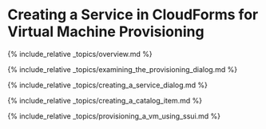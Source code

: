 ---
---

# Creating a Service in CloudForms for Virtual Machine Provisioning

{% include_relative _topics/overview.md %}

{% include_relative _topics/examining_the_provisioning_dialog.md %}

{% include_relative _topics/creating_a_service_dialog.md %}

{% include_relative _topics/creating_a_catalog_item.md %}

{% include_relative _topics/provisioning_a_vm_using_ssui.md %}
